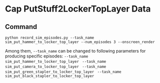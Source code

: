 # Cap PutStuff2LockerTopLayer Data

## Command
    python record_sim_episodes.py --task_name sim_put_hammer_to_locker_top_layer --num_episodes 3 --onscreen_render
Among them, `--task_name` can be changed to following parameters for producing specific episodes:
`--task_name sim_put_hammer_to_locker_top_layer
`
`--task_name sim_put_camera_to_locker_top_layer
`
`--task_name sim_put_green_stapler_to_locker_top_layer
`
`--task_name sim_put_black_stapler_to_locker_top_layer
`

